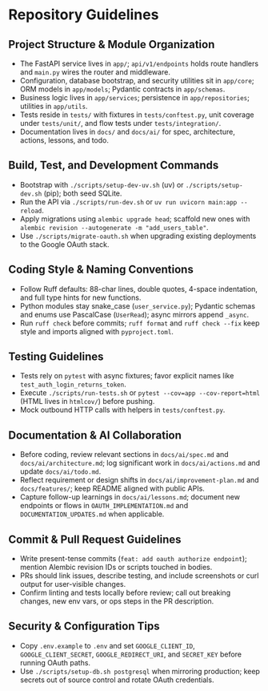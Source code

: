 # Repository Guidelines

## Project Structure & Module Organization
- The FastAPI service lives in `app/`; `api/v1/endpoints` holds route handlers and `main.py` wires the router and middleware.
- Configuration, database bootstrap, and security utilities sit in `app/core`; ORM models in `app/models`; Pydantic contracts in `app/schemas`.
- Business logic lives in `app/services`; persistence in `app/repositories`; utilities in `app/utils`.
- Tests reside in `tests/` with fixtures in `tests/conftest.py`, unit coverage under `tests/unit/`, and flow tests under `tests/integration/`.
- Documentation lives in `docs/` and `docs/ai/` for spec, architecture, actions, lessons, and todo.

## Build, Test, and Development Commands
- Bootstrap with `./scripts/setup-dev-uv.sh` (uv) or `./scripts/setup-dev.sh` (pip); both seed SQLite.
- Run the API via `./scripts/run-dev.sh` or `uv run uvicorn main:app --reload`.
- Apply migrations using `alembic upgrade head`; scaffold new ones with `alembic revision --autogenerate -m "add_users_table"`.
- Use `./scripts/migrate-oauth.sh` when upgrading existing deployments to the Google OAuth stack.

## Coding Style & Naming Conventions
- Follow Ruff defaults: 88-char lines, double quotes, 4-space indentation, and full type hints for new functions.
- Python modules stay snake_case (`user_service.py`); Pydantic schemas and enums use PascalCase (`UserRead`); async mirrors append `_async`.
- Run `ruff check` before commits; `ruff format` and `ruff check --fix` keep style and imports aligned with `pyproject.toml`.

## Testing Guidelines
- Tests rely on `pytest` with async fixtures; favor explicit names like `test_auth_login_returns_token`.
- Execute `./scripts/run-tests.sh` or `pytest --cov=app --cov-report=html` (HTML lives in `htmlcov/`) before pushing.
- Mock outbound HTTP calls with helpers in `tests/conftest.py`.

## Documentation & AI Collaboration
- Before coding, review relevant sections in `docs/ai/spec.md` and `docs/ai/architecture.md`; log significant work in `docs/ai/actions.md` and update `docs/ai/todo.md`.
- Reflect requirement or design shifts in `docs/ai/improvement-plan.md` and `docs/features/`; keep README aligned with public APIs.
- Capture follow-up learnings in `docs/ai/lessons.md`; document new endpoints or flows in `OAUTH_IMPLEMENTATION.md` and `DOCUMENTATION_UPDATES.md` when applicable.

## Commit & Pull Request Guidelines
- Write present-tense commits (`feat: add oauth authorize endpoint`); mention Alembic revision IDs or scripts touched in bodies.
- PRs should link issues, describe testing, and include screenshots or curl output for user-visible changes.
- Confirm linting and tests locally before review; call out breaking changes, new env vars, or ops steps in the PR description.

## Security & Configuration Tips
- Copy `.env.example` to `.env` and set `GOOGLE_CLIENT_ID`, `GOOGLE_CLIENT_SECRET`, `GOOGLE_REDIRECT_URI`, and `SECRET_KEY` before running OAuth paths.
- Use `./scripts/setup-db.sh postgresql` when mirroring production; keep secrets out of source control and rotate OAuth credentials.
